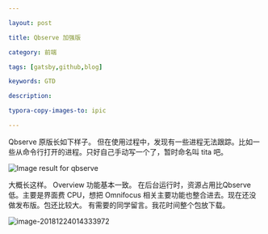 ```yaml
---

layout: post

title: Qbserve 加强版 

category: 前端

tags: [gatsby,github,blog]

keywords: GTD

description:

typora-copy-images-to: ipic

---
```


Qbserve 原版长如下样子。 但在使用过程中，发现有一些进程无法跟踪。比如一些从命令行打开的进程。只好自己手动写一个了，暂时命名叫 tita 吧。





![Image result for qbserve](https://ws3.sinaimg.cn/large/006tNbRwly1fyh7heix4zj30mp0f9409.jpg)



大概长这样。 Overview 功能基本一致。 在后台运行时，资源占用比Qbserve低。主要是界面费 CPU，想把 Omnifocus 相关主要功能也整合进去。现在还没做发布版。包还比较大。 有需要的同学留言。我花时间整个包放下载。

![image-20181224014333972](https://ws2.sinaimg.cn/large/006tNbRwly1fyh7fhnh2xj310q0nead3.jpg)